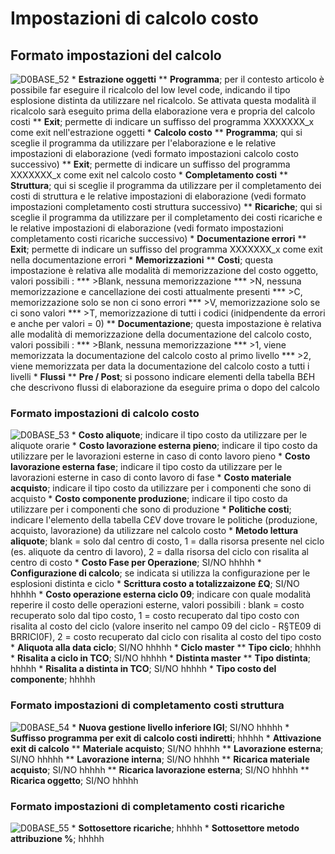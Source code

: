 # Impostazioni di calcolo costo
## Formato impostazioni del calcolo
![D0BASE_52](https://doc.smeup.com/immagini/MBDOC_OGG-P_D0CO01I/D0BASE_52.png) \* **Estrazione oggetti**
 \*\* __Programma__; per il contesto articolo è possibile far eseguire il ricalcolo del low level code, indicando il tipo esplosione distinta da utilizzare nel ricalcolo. Se attivata questa modalità il ricalcolo sarà eseguito prima della elaborazione vera e propria del calcolo costi
 \*\* __Exit__; permette di indicare un suffisso del programma XXXXXXX_x come exit nell'estrazione oggetti
 \* **Calcolo costo**
 \*\* __Programma__; qui si sceglie il programma da utilizzare per l'elaborazione e le relative impostazioni di elaborazione (vedi formato impostazioni calcolo costo successivo)
 \*\* __Exit__; permette di indicare un suffisso del programma XXXXXXX_x come exit nel calcolo costo
 \* **Completamento costi**
 \*\* __Struttura__; qui si sceglie il programma da utilizzare per il completamento dei costi di struttura e le relative impostazioni di elaborazione (vedi formato impostazioni completamento costi struttura successivo)
 \*\* __Ricariche__; qui si sceglie il programma da utilizzare per il completamento dei costi ricariche e le relative impostazioni di elaborazione (vedi formato impostazioni completamento costi ricariche successivo)
 \* **Documentazione errori**
 \*\* __Exit__; permette di indicare un suffisso del programma XXXXXXX_x come exit nella documentazione errori
 \* **Memorizzazioni**
 \*\* __Costi__; questa impostazione è relativa alle modalità di memorizzazione del costo oggetto, valori possibili : 
 \*\*\* >Blank, nessuna memorizzazione
 \*\*\* >N, nessuna memorizzazione e cancellazione dei costi attualmente presenti
 \*\*\* >C, memorizzazione solo se non ci sono errori
 \*\*\* >V, memorizzazione solo se ci sono valori
 \*\*\* >T, memorizzazione di tutti i codici (inidpendente da errori e anche per valori = 0)
 \*\* __Documentazione__; questa impostazione è relativa alle modalità di memorizzazione della documentazione del calcolo costo, valori possibili : 
 \*\*\* >Blank, nessuna memorizzazione
 \*\*\* >1, viene memorizzata la documentazione del calcolo costo al primo livello
 \*\*\* >2, viene memorizzata per data la documentazione del calcolo costo a tutti i livelli
 \* **Flussi**
 \*\* __Pre / Post__; si possono indicare elementi della tabella B£H che descrivono flussi di elaborazione da eseguire prima o dopo del calcolo

### Formato impostazioni di calcolo costo
![D0BASE_53](https://doc.smeup.com/immagini/MBDOC_OGG-P_D0CO01I/D0BASE_53.png) \* **Costo aliquote**; indicare il tipo costo da utilizzare per le aliquote orarie
 \* **Costo lavorazione esterna pieno**; indicare il tipo costo da utilizzare per le lavorazioni esterne in caso di conto lavoro pieno
 \* **Costo lavorazione esterna fase**; indicare il tipo costo da utilizzare per le lavorazioni esterne in caso di conto lavoro di fase
 \* **Costo materiale acquisto**; indicare il tipo costo da utilizzare per i componenti che sono di acquisto
 \* **Costo componente produzione**; indicare il tipo costo da utilizzare per i componenti che sono di produzione
 \* **Politiche costi**; indicare l'elemento della tabella C£V dove trovare le politiche (produzione, acquisto, lavorazione) da utilizzare nel calcolo costo
 \* **Metodo lettura aliquote**; blank = solo dal centro di costo, 1 = dalla risorsa presente nel ciclo (es. aliquote da centro di lavoro), 2 = dalla risorsa del ciclo con risalita al centro di costo
 \* **Costo Fase per Operazione**; SI/NO hhhhh
 \* **Configurazione di calcolo**; se indicata si utilizza la configurazione per le esplosioni distinta e ciclo
 \* **Scrittura costo a totalizzaizone £Q**; SI/NO hhhhh
 \* **Costo operazione esterna ciclo 09**; indicare con quale modalità reperire il costo delle operazioni esterne, valori possibili :  blank =  costo recuperato solo dal tipo costo, 1 = costo recuperato dal tipo costo con risalita al costo del ciclo (valore inserito nel campo 09 del ciclo  - R§TE09 di BRRICI0F), 2 = costo recuperato dal ciclo con risalita al costo del tipo costo
 \* **Aliquota alla data ciclo**; SI/NO hhhhh
 \* **Ciclo master**
 \*\* __Tipo ciclo__; hhhhh
 \* **Risalita a ciclo in TCO**; SI/NO hhhhh
 \* **Distinta master**
 \*\* __Tipo distinta__; hhhhh
 \* **Risalita a distinta in TCO**; SI/NO hhhhh
 \* **Tipo costo del componente**; hhhhh

### Formato impostazioni di completamento costi struttura
![D0BASE_54](https://doc.smeup.com/immagini/MBDOC_OGG-P_D0CO01I/D0BASE_54.png) \* **Nuova gestione livello inferiore IGI**;  SI/NO hhhhh
 \* **Suffisso programma per exit di calcolo costi indiretti**; hhhhh
 \* **Attivazione exit di calcolo**
 \*\* __Materiale acquisto__;  SI/NO hhhhh
 \*\* __Lavorazione esterna__;  SI/NO hhhhh
 \*\* __Lavorazione interna__;  SI/NO hhhhh
 \*\* __Ricarica materiale acquisto__;  SI/NO hhhhh
 \*\* __Ricarica lavorazione esterna__;  SI/NO hhhhh
 \*\* __Ricarica oggetto__;  SI/NO hhhhh

### Formato impostazioni di completamento costi ricariche
![D0BASE_55](https://doc.smeup.com/immagini/MBDOC_OGG-P_D0CO01I/D0BASE_55.png) \* **Sottosettore ricariche**;  hhhhh
 \* **Sottosettore metodo attribuzione %**;  hhhhh

